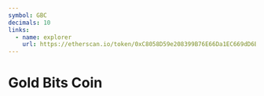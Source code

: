 ```yaml
---
symbol: GBC
decimals: 10
links:
  - name: explorer
    url: https://etherscan.io/token/0xC8058D59e208399B76E66Da1EC669dD6B1BeE2ea
---
```


# Gold Bits Coin
